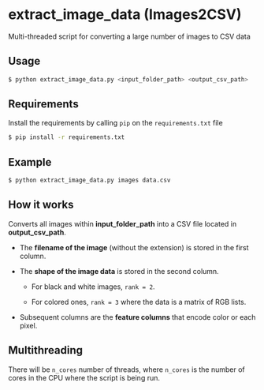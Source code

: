 # extract_image_data (Images2CSV)
Multi-threaded script for converting a large number of images to CSV data

## Usage

```bash
$ python extract_image_data.py <input_folder_path> <output_csv_path>
```

## Requirements

Install the requirements by calling `pip` on the `requirements.txt` file

```bash
$ pip install -r requirements.txt
```

## Example

```bash
$ python extract_image_data.py images data.csv
```

## How it works

Converts all images within **input_folder_path** into a CSV file located in **output_csv_path**.

- The **filename of the image** (without the extension) is stored in the first column.

- The **shape of the image data** is stored in the second column.

  - For black and white images, `rank = 2`.
  
  - For colored ones, `rank = 3` where the data is a matrix of RGB lists.

- Subsequent columns are the **feature columns** that encode color or each pixel.

## Multithreading

There will be `n_cores` number of threads, where `n_cores` is the number of cores in the CPU where the script is being run.
